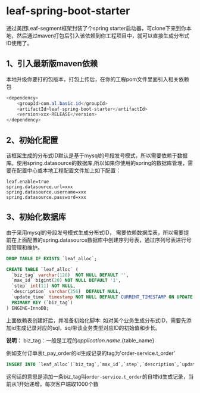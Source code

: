 # leaf-spring-boot-starter
通过美团Leaf-segment框架封装了个spring starter启动器，可clone下来到你本地，然后通过maven打包后引入该依赖到你工程项目中，就可以直接生成分布式ID使用了。

## 1、引入最新版maven依赖
本地升级你要打的包版本，打包上传后，在你的工程pom文件里面引入相关依赖包

```java
<dependency>
    <groupId>com.al.basic.id</groupId>
    <artifactId>leaf-spring-boot-starter</artifactId>
    <version>xxx-RELEASE</version>
</dependency>
```
## 2、初始化配置
该框架生成的分布式ID默认是基于mysql的号段发号模式，所以需要依赖于数据库。使用spring.datasource的数据库,所以如果你使用的spring的数据库管理，需要在配置中心或本地工程配置文件加上如下配置：

```properties
leaf.enable=true
spring.datasource.url=xxx
spring.datasource.username=xxx
spring.datasource.password=xxx
```
## 3、初始化数据库
由于采用mysql的号段发号模式生成分布式ID， 需要依赖数据库表，所以需要提前在上面配置的spring.datasource数据库中创建序列号表，通过序列号表进行号段管理和维护。
```sql
DROP TABLE IF EXISTS `leaf_alloc`;

CREATE TABLE `leaf_alloc` (
  `biz_tag` varchar(128)  NOT NULL DEFAULT '',
  `max_id` bigint(20) NOT NULL DEFAULT '1',
  `step` int(11) NOT NULL,
  `description` varchar(256)  DEFAULT NULL,
  `update_time` timestamp NOT NULL DEFAULT CURRENT_TIMESTAMP ON UPDATE CURRENT_TIMESTAMP,
  PRIMARY KEY (`biz_tag`)
) ENGINE=InnoDB;
```

上面依赖表创建好后，并准备初始化脚本: 如对某个业务生成分布式ID，需要先添加id生成记录对应的sql，sql带该业务类型对应ID的初始值和步长。

**说明：**
biz_tag：一般是工程的${application.name }.${table_name}


例如支付订单表t_pay_order的id生成记录的tag为'order-service.t_order'
```sql
INSERT INTO `leaf_alloc`(`biz_tag`,`max_id`,`step`,`description`,`update_time`) VALUES('order-service.t_order',1,1000,'订单主表',NOW());
```
这句话的意思是添加一条biz_tag叫`order-service.t_order`的自增id生成记录，当前从1开始递增，每次客户端取1000个数

<br/>



